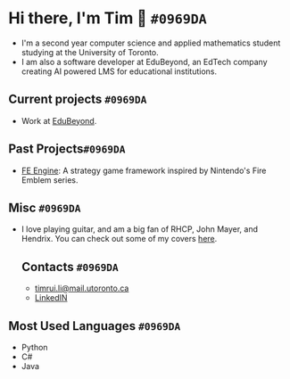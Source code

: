 # Hi there, I'm Tim 👋 `#0969DA`
- I'm a second year computer science and applied mathematics student studying at the University of Toronto.
- I am also a software developer at EduBeyond, an EdTech company creating AI powered LMS for educational institutions.
## Current projects `#0969DA`
- Work at [EduBeyond](https://www.edubeyond.dev/).
## Past Projects`#0969DA`
- [FE Engine](https://github.com/Heian0/FE-Engine): A strategy game framework inspired by Nintendo's Fire Emblem series.
## Misc `#0969DA`
- I love playing guitar, and am a big fan of RHCP, John Mayer, and Hendrix. You can check out some of my covers [here](https://www.instagram.com/ltrui_guitar).
  ## Contacts `#0969DA`
  - timrui.li@mail.utoronto.ca
  - [LinkedIN](https://www.linkedin.com/in/timothy-li-854342240/)
## Most Used Languages `#0969DA`
- Python
- C#
- Java
<!--
**Heian0/Heian0** is a ✨ _special_ ✨ repository because its `README.md` (this file) appears on your GitHub profile.

Here are some ideas to get you started:

- 🔭 I’m currently working on ...
- 🌱 I’m currently learning ...
- 👯 I’m looking to collaborate on ...
- 🤔 I’m looking for help with ...
- 💬 Ask me about ...
- 📫 How to reach me: ...
- 😄 Pronouns: ...
- ⚡ Fun fact: ...
-->
